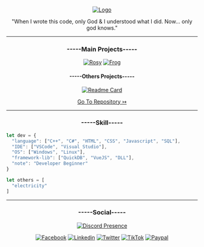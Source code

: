 <br/>
<div align="center">
<p align="center">
  <a href="https://github.com/C1ach0/">
    <img src="https://i.imgur.com/jnLoxFE.png" alt="Logo">
  </a>
  <p align="center">
  "When I wrote this code, only God & I understood what I did. Now... only god knows."
  </p>
</p>

***

<h3 align="center">-----Main Projects-----</h3>
  
[![Rosy](https://github-readme-stats.vercel.app/api/pin/?username=C1ach0&repo=)](https://github.com/C1ach0/)
[![Frog](https://github-readme-stats.vercel.app/api/pin/?username=C1ach0&repo=)](https://github.com/C1ach0/)
<!-- [![Readme Card](https://github-readme-stats.vercel.app/api/pin/?username=C1ach0&repo=REPO)](https://github.com/C1ach0/REPO) -->

<h4 align="center">-----Others Projects-----</h4>

[![Readme Card](https://github-readme-stats.vercel.app/api/pin/?username=C1ach0&repo=Rosy_IA)](https://github.com/C1ach0/Rosy_IA)
<!-- [![Readme Card](https://github-readme-stats.vercel.app/api/pin/?username=C1ach0&repo=REPO)](https://github.com/C1ach0/REPO) -->

<p><a href="https://github.com/C1ach0?tab=repositories"> Go To Repository ↣ </a></p>

***

<h3 align="center">-----Skill-----</h3>
</div>

```js
let dev = {
  "language": ["C++", "C#", "HTML", "CSS", "Javascript", "SQL"],
  "IDE": ["VSCode", "Visual Studio"],
  "OS": ["Windows", "Linux"],
  "framework-lib": ["QuickDB", "VueJS", "DLL"],
  "note": "Developer Beginner"
}

let others = [
  "electricity"
]
```
***

<h3 align="center">-----Social-----</h3>
<div align="center">
  
[![Discord Presence](https://lanyard.cnrad.dev/api/358629612584173568?animated=:bool)](https://discord.com/users/358629612584173568)
  
<!-- ![Discord Banner 2](https://discordapp.com/api/guilds/1030552587323318302/widget.png?style=banner2) -->
  
[![Facebook](https://img.shields.io/badge/Facebook-1877F2?style=for-the-badge&logo=facebook&logoColor=white)]()
[![Linkedin](https://img.shields.io/badge/LinkedIn-0077B5?style=for-the-badge&logo=linkedin&logoColor=white)]()
[![Twitter](https://img.shields.io/badge/Twitter-1DA1F2?style=for-the-badge&logo=twitter&logoColor=white)]()
[![TikTok](https://img.shields.io/badge/TikTok-000000?style=for-the-badge&logo=tiktok&logoColor=white)]()
[![Paypal](https://img.shields.io/badge/PayPal-00457C?style=for-the-badge&logo=paypal&logoColor=white)]()
  
</div>


<!-- 
[![]()]()
[![]()]()
[![]()]()
[![]()]() -->
<!-- ![](https://geps.dev/progress/10) -->


<!-- 
Usage for Profiles : 
- https://github.com/alexandresanlim/Badges4-README.md-Profile 
- ...
-->

